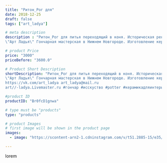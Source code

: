 ```yaml
---
title: "Ритон_Рог для"
date: 2018-12-25
draft: false
tags: ["art_ladya"]

# meta description
description : "Ритон_Рог для питья переходящий в коня. Историческая реконструкция.
\"Арт Ладья\" Гончарная мастерская в Нижнем Новгороде. Изготовление керамики и мастер//-клас"

# product Price
price: "3000"
priceBefore: "3600.0"

# Product Short Description
shortDescription: "Ритон_Рог для питья переходящий в коня. Историческая реконструкция.
\"Арт Ладья\" Гончарная мастерская в Нижнем Новгороде. Изготовление керамики и мастер//-классы по обучению. 
https://vk.com/art_ladya art_ladya@mail.ru 
art//-ladya.Livemaster.ru #гончар #исскуство #potter #керамикадляинтерьера #керамикаручнаяработа #гончарнаямастерская #керамиканазаказ #handmade #посудаизглины #керамика #гончарнаяпосуда #эксклюзивнаякерамика #dishes #decor #ceramicar #peaches #ритон #claygoods #restaurant #earthenware #ceramic #design #wine #чаша #horn #ceramicart #berries #рог #magic #авторскаякерамика"

#product ID
productID: "Br0fcD1gnwa"

# type must be "products"
type: "products"

# product Images
# first image will be shown in the product page
images:
  - image: "https://scontent-arn2-1.cdninstagram.com/v/t51.2885-15/e35/47584109_745834529114459_567062594942270091_n.jpg?tp=1&_nc_ht=scontent-arn2-1.cdninstagram.com&_nc_cat=111&_nc_ohc=eMNKZ0TvGa0AX9qZcIg&ccb=7-4&oh=4f3d19886a9849bbcb6ca81f73515a39&oe=608616A6&_nc_sid=86f79a&ig_cache_key=MTk0MjMxNTYwNzAwOTY4ODYwMg%3D%3D.2-ccb7-4"

---
```

lorem
